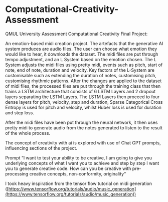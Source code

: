 # Computational-Creativity-Assessment
QMUL University Assessment Computational Creativity Final Project:


An emotion-based midi creation project.
The artefacts that the generative AI system produces are audio files. The user can choose what emotion they would like to hear, it downloads the dataset. The midi files are put through tempo adjustment, and an L System based on the emotion chosen. The L System adjusts the midi files using pretty midi, events such as pitch, start of note, end of note, duration and velocity. Key factors of the L-System are customisable such as extending the duration of notes, customising pitch, customising rhythmic patterns. After the changes are applied to the dataset of midi files, the processed files are put through the training class that then trains a LSTM architecture that consists of 6 LSTM Layers and 2 dropout layers separating the LSTM Layers. The LSTM Layers then proceed to four dense layers for pitch, velocity, step and duration, Sparse Categorical Cross Entropy is used for pitch and velocity, whilst Huber loss is used for duration and step loss.

After the midi files have been put through the neural network, it then uses pretty midi to generate audio from the notes generated to listen to the result of the whole process.

The concept of creativity with ai is explored with use of Chat GPT prompts, influencing sections of the project.

Prompt “I want to test your ability to be creative, I am going to give you underlying concepts of what I want you to achieve and step by
step I want you to generate creative code. How can you be creative with pre-processing creative concepts, non-conformity, originality“

I took heavy inspiration from the tensor flow tutorial on midi generation ([https://www.tensorflow.org/tutorials/audio/music_generation](https://www.tensorflow.org/tutorials/audio/music_generation))
